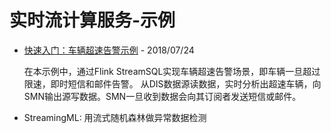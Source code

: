 #  实时流计算服务-示例

- [快速入门：车辆超速告警示例](GetStart_traffic-overspeed_example.md) - 2018/07/24

  在本示例中，通过Flink StreamSQL实现车辆超速告警场景，即车辆一旦超过限速，即时短信和邮件告警。 从DIS数据源读数据，实时分析出超速车辆，向SMN输出源写数据。SMN一旦收到数据会向其订阅者发送短信或邮件。

- StreamingML: 用流式随机森林做异常数据检测

